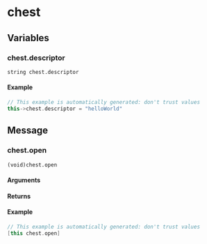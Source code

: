 # chest
## Variables
### **chest.descriptor**
`string chest.descriptor`




#### Example
``` cpp
// This example is automatically generated: don't trust values
this->chest.descriptor = "helloWorld"
```
## Message
### **chest.open**
`(void)chest.open`


#### Arguments
#### Returns



#### Example
``` cpp
// This example is automatically generated: don't trust values
[this chest.open]
```


